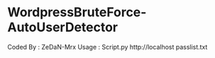# WordpressBruteForce-AutoUserDetector
Coded By : ZeDaN-Mrx
Usage : Script.py http://localhost passlist.txt
